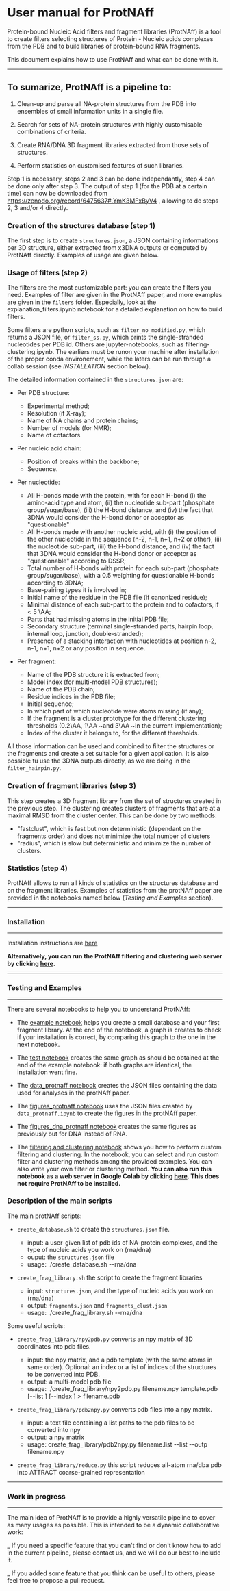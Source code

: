 # User manual for ProtNAff

Protein-bound Nucleic Acid filters and fragment libraries (ProtNAff) is a tool to create filters selecting structures of Protein - Nucleic acids complexes from the PDB and to build libraries of protein-bound RNA fragments.

This document explains how to use ProtNAff and what can be done with it.

--------------------------------------------------------------------------
To sumarize, ProtNAff is a pipeline to:
--------------------------------------------------------------------------
1. Clean-up and parse all NA-protein structures from the PDB into ensembles of small information units in a single file.

2. Search for sets of NA-protein structures with highly customisable combinations of criteria.

3. Create RNA/DNA 3D fragment libraries extracted from those sets of structures.

4. Perform statistics on customised features of such libraries.

Step 1 is necessary, steps 2 and 3 can be done independantly, step 4 can be done only after step 3.
The output of step 1 (for the PDB at a certain time) can now be downloaded from https://zenodo.org/record/6475637#.YmK3MFxByV4 , allowing to do steps 2, 3 and/or 4 directly.

### Creation of the structures database (step 1)

The first step is to create `structures.json`, a JSON containing informations per 3D structure, either extracted from x3DNA outputs or computed by ProtNAff directly. Examples of usage are given below.

### Usage of filters (step 2)

The filters are the most customizable part: you can create the filters you need.
Examples of filter are given in the ProtNAff paper, and more examples are given in the `filters` folder. Especially, look at the
explanation_filters.ipynb notebook for a detailed explanation on how to build filters.

Some filters are python scripts, such as `filter_no_modified.py`, which returns a JSON file, or
`filter_ss.py`, which prints the single-stranded nucleotides per PDB id. Others are jupyter-notebooks, such as filtering-clustering.ipynb. The earliers must be runon your machine after installation of the proper conda environement, while the laters can be run through a collab session (see *INSTALLATION* section below).

The detailed information contained in the `structures.json` are:

* Per PDB structure:
  - Experimental method;
  - Resolution (if X-ray);
  - Name of NA chains and protein chains;
  - Number of models (for NMR);
  - Name of cofactors.

* Per nucleic acid chain:
  - Position of breaks within the backbone;
  - Sequence.

* Per nucleotide:
  - All H-bonds made with the protein, with for each H-bond (i) the amino-acid type and atom, (ii) the nucleotide sub-part (phosphate group/sugar/base), (iii) the H-bond distance, and (iv) the fact that 3DNA would consider the H-bond donor or acceptor as "questionable"
  - All H-bonds made with another nucleic acid, with (i) the position of the other nucleotide in the sequence (n-2, n-1, n+1, n+2 or other), (ii) the nucleotide sub-part, (iii) the H-bond distance, and (iv) the fact that 3DNA would consider the H-bond donor or acceptor as "questionable" according to DSSR;
  - Total number of H-bonds with protein for each sub-part (phosphate group/sugar/base), with a 0.5 weighting for questionable H-bonds according to 3DNA;
  - Base-pairing types it is involved in;
  - Initial name of the residue in the PDB file (if canonized residue);
  - Minimal distance of each sub-part to the protein and to cofactors, if < 5 \AA;
  - Parts that had missing atoms in the initial PDB file;
  - Secondary structure (terminal single-stranded parts, hairpin loop, internal loop, junction, double-stranded);
  - Presence of a stacking interaction with nucleotides at position n-2, n-1, n+1, n+2 or any position in sequence.

* Per fragment:
  - Name of the PDB structure it is extracted from;
  - Model index (for multi-model PDB structures);
  - Name of the PDB chain;
  - Residue indices in the PDB file;
  - Initial sequence;
  - In which part of which nucleotide were atoms missing (if any);
  - If the fragment is a cluster prototype for the different clustering thresholds (0.2\AA, 1\AA ~and 3\AA ~in the current implementation);
  - Index of the cluster it belongs to, for the different thresholds.

All those information can be used and combined to filter the structures or the fragments and create a set suitable for a given application.
It is also possible tu use the 3DNA outputs directly, as we are doing in the `filter_hairpin.py`.

### Creation of fragment libraries (step 3)

This step creates a 3D fragment library from the set of structures created in the previous step.
The clustering creates clusters of fragments that are at a maximal RMSD from the cluster center. This can be done by two methods: 
- "fastclust", which is fast but non deterministic (dependant on the fragments order) and does not minimize the total number of clusters
- "radius", which is slow but deterministic and minimize the number of clusters.

### Statistics (step 4)

ProtNAff allows to run all kinds of statistics on the structures database and on the fragment libraries. Examples of statistics from the protNAff paper are provided in the notebooks named below (*Testing and Examples* section).

--------------------------------------------------------------------------
### Installation
--------------------------------------------------------------------------

Installation instructions are [here](./INSTALLATION.md)

**Alternatively, you can run the ProtNAff filtering and clustering web server by clicking [here](https://colab.research.google.com/github/isaureCdB/ProtNAff/blob/master/filtering-clustering.ipynb).**

--------------------------------------------------------------------------
### Testing and Examples
--------------------------------------------------------------------------

There are several notebooks to help you to understand ProtNAff:

- The [example notebook](./example/example.ipynb) helps
you create a small database and your first fragment library. At the
end of the notebook, a graph is creates to check if your installation is
correct, by comparing this graph to the one in the next notebook.

- The [test notebook](./example/test.ipynb) creates the same graph
as should be obtained at the end of the example notebook: if both
graphs are identical, the installation went fine.

- The [data_protnaff notebook](./data_protnaff.ipynb) creates
the JSON files containing the data used for analyses in the protNAff paper.

- The [figures_protnaff notebook](./figures_protnaff.ipynb) uses
the JSON files created by `data_protnaff.ipynb` to create the figures in the protNAff paper.

- The [figures_dna_protnaff notebook](./figures_dna_protnaff.ipynb) creates
the same figures as previously but for DNA instead of RNA.

- The [filtering and clustering notebook](./filtering-clustering.ipynb) shows you how to perform custom filtering and clustering.
In the notebook, you can select and run custom filter and clustering methods among the provided examples. You can also write your own filter or clustering method.
**You can also run this notebook as a web server in Google Colab by clicking [here](https://colab.research.google.com/github/isaureCdB/ProtNAff/blob/master/filtering-clustering.ipynb). This does not require ProtNAff to be installed.**


### Description of the main scripts

The main protNAff scripts:

* `create_database.sh` to create the `structures.json` file.
  - input: a user-given list of pdb ids of NA-protein complexes, and the type of nucleic acids you work on (rna/dna)
  - ouput: the `structures.json` file
  - usage: ./create_database.sh <list of PDBs> --rna/dna

* `create_frag_library.sh` the script to create the fragment libraries
  - input: `structures.json`, and the type of nucleic acids you work on (rna/dna)
  - output: `fragments.json` and `fragments_clust.json`
  - usage: ./create_frag_library.sh --rna/dna

Some useful scripts:

* `create_frag_library/npy2pdb.py` converts an npy matrix of 3D coordinates into pdb files.
  - input: the npy matrix, and a pdb template (with the same atoms in same order). Optional: an index or a list of indices of the structures to be converted into PDB.
  - output: a multi-model pdb file
  - usage: ./create_frag_library/npy2pdb.py filename.npy template.pdb [--list <list of indices>] [--index <integer>] > filename.pdb

* `create_frag_library/pdb2npy.py` converts pdb files into a npy matrix.
  - input: a text file containing a list paths to the pdb files to be converted into npy 
  - output: a npy matrix
  - usage: create_frag_library/pdb2npy.py filename.list --list --outp filename.npy

* `create_frag_library/reduce.py` this script reduces all-atom rna/dba pdb into ATTRACT coarse-grained representation

--------------------------------------------------------------------------
### Work in progress
--------------------------------------------------------------------------
The main idea of ProtNAff is to provide a highly versatile pipeline to cover as many usages as possible.
This is intended to be a dynamic collaborative work:

_ If you need a specific feature that you can't find or don't know how to add in the current pipeline, please contact us, and we will do our best to include it.

_ If you added some feature that you think can be useful to others, please feel free to propose a pull request.
